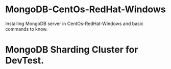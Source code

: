 # MongoDB-CentOs-RedHat-Windows
Installing MongoDB server in CentOs-RedHat-Windows
and basic commands to know.


# MongoDB Sharding Cluster for DevTest.
